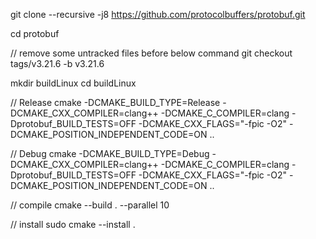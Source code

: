 
git clone --recursive -j8 https://github.com/protocolbuffers/protobuf.git

cd protobuf

// remove some untracked files before below command
git checkout tags/v3.21.6 -b v3.21.6

mkdir buildLinux
cd buildLinux

// Release
cmake -DCMAKE_BUILD_TYPE=Release -DCMAKE_CXX_COMPILER=clang++ -DCMAKE_C_COMPILER=clang -Dprotobuf_BUILD_TESTS=OFF -DCMAKE_CXX_FLAGS="-fpic -O2" -DCMAKE_POSITION_INDEPENDENT_CODE=ON ..

// Debug
cmake -DCMAKE_BUILD_TYPE=Debug -DCMAKE_CXX_COMPILER=clang++ -DCMAKE_C_COMPILER=clang -Dprotobuf_BUILD_TESTS=OFF -DCMAKE_CXX_FLAGS="-fpic -O2" -DCMAKE_POSITION_INDEPENDENT_CODE=ON ..

// compile
cmake --build . --parallel 10

// install
sudo cmake --install .